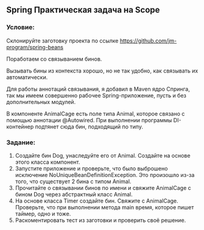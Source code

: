 ## Spring Практическая задача на Scope

### Условие:
Склонируйте заготовку проекта по ссылке https://github.com/jm-program/spring-beans

Поработаем со связыванием бинов.

Вызывать бины из контекста хорошо, но не так удобно, как связывать их автоматически.

Для работы аннотаций связывания, я добавил в Maven ядро Cпринга, так мы имеем совершенно рабочее Spring-приложение, пусть и без дополнительных модулей.

В компоненте AnimalCage есть поле типа Animal, которое связано с помощью аннотации @Autowired. При выполнении программы DI-контейнер подтянет сюда бин, подходящий по типу.

### Задание:
1. Создайте бин Dog, унаследуйте его от Animal. Создайте на основе этого класса компонент.
2. Запустите приложение и проверьте, что было выброшено исключение NoUniqueBeanDefinitionException. Это произошло из-за того, что существует 2 бина с типом Animal.
3. Прочитайте о связывании бинов по имени и свяжите AnimalCage c бином Dog через абстрактный класс Animal.
4. На основе класса Timer создайте бин. Свяжите с AnimalCage. Проверьте, что при выполнении метода main время, которое пишет таймер, одно и тоже.
5. Раскоментировать тест из заготовки и проверить своё решение.

